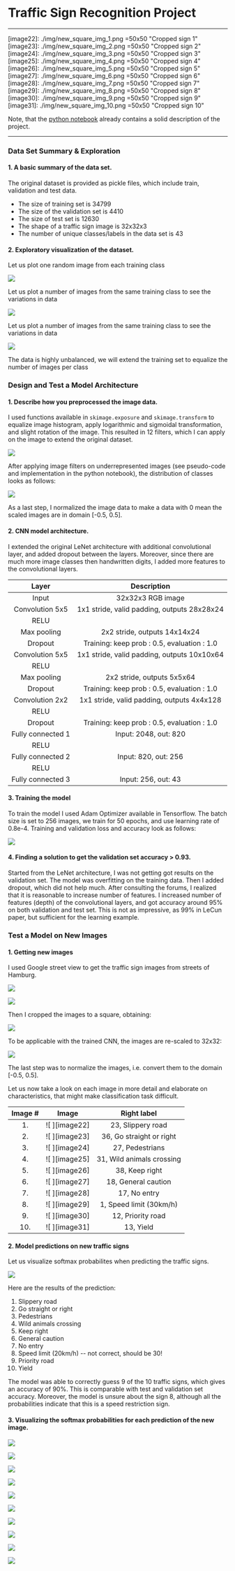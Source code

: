 # **Traffic Sign Recognition Project** 

---

[//]: # (Image References)

[image1]: ./img/writeup_img1.png "Images of different classes"
[image2]: ./img/writeup_img2.png "Images of the same class"
[image3]: ./img/writeup_img3.png "Image distribution per class in original training dataset"
[image4]: ./img/writeup_img4.png "Image filters"
[image5]: ./img/writeup_img5.png "Image distribution in extended training datatset"
[image6]: ./img/writeup_img6.png "Loss and Accuracy"
[image7]: ./img/writeup_img7.png "Traffic Sign Images in wild 1"
[image8]: ./img/writeup_img8.png "Traffic Sign Images in wild 2"
[image9]: ./img/writeup_img9.png "Cropped traffic sign images"
[image10]: ./img/writeup_img10.png "Scaled traffic sign images"
[image11]: ./img/writeup_img11.png "Soft Max probabilities"
[image12]: ./img/writeup_img12.png "Soft Max for sign 1"
[image13]: ./img/writeup_img13.png "Soft Max for sign 2"
[image14]: ./img/writeup_img14.png "Soft Max for sign 3"
[image15]: ./img/writeup_img15.png "Soft Max for sign 4"
[image16]: ./img/writeup_img16.png "Soft Max for sign 5"
[image17]: ./img/writeup_img17.png "Soft Max for sign 6"
[image18]: ./img/writeup_img18.png "Soft Max for sign 7"
[image19]: ./img/writeup_img19.png "Soft Max for sign 8"
[image20]: ./img/writeup_img20.png "Soft Max for sign 9"
[image21]: ./img/writeup_img21.png "Soft Max for sign 10"
[image22]: ./img/new_square_img_1.png =50x50 "Cropped sign 1"
[image23]: ./img/new_square_img_2.png =50x50 "Cropped sign 2"
[image24]: ./img/new_square_img_3.png =50x50 "Cropped sign 3"
[image25]: ./img/new_square_img_4.png =50x50 "Cropped sign 4"
[image26]: ./img/new_square_img_5.png =50x50 "Cropped sign 5"
[image27]: ./img/new_square_img_6.png =50x50 "Cropped sign 6"
[image28]: ./img/new_square_img_7.png =50x50 "Cropped sign 7"
[image29]: ./img/new_square_img_8.png =50x50 "Cropped sign 8"
[image30]: ./img/new_square_img_9.png =50x50 "Cropped sign 9"
[image31]: ./img/new_square_img_10.png =50x50 "Cropped sign 10"

Note, that the [python notebook](https://github.com/selyunin/carnd_t1_p2/blob/master/Traffic_Sign_Classifier.ipynb) 
already contains a solid description of the project.

---

### Data Set Summary & Exploration

#### 1. A basic summary of the data set.

The original dataset is provided as pickle files, which include train, validation and test data.

* The size of training set is 34799
* The size of the validation set is 4410
* The size of test set is 12630
* The shape of a traffic sign image is 32x32x3
* The number of unique classes/labels in the data set is 43

#### 2. Exploratory visualization of the dataset.

Let us plot one random image from each training class

![ ][image1]

Let us plot a number of images from the same training class to see the variations in data

![ ][image2]

Let us plot a number of images from the same training class to see the variations in data

![ ][image3]

The data is highly unbalanced, we will extend the training set to equalize the number of images per class

### Design and Test a Model Architecture

#### 1. Describe how you preprocessed the image data. 

I used functions available in `skimage.exposure` and `skimage.transform`
to equalize image histogram, apply logarithmic and sigmoidal transformation, 
and slight rotation of the image. This resulted in 12 filters, which I can apply on the 
image to extend the original dataset.

![ ][image4]

After applying image filters on underrepresented images (see pseudo-code and implementation in the python notebook), 
the distribution of classes looks as follows:

![ ][image5]

As a last step, I normalized the image data to make a data with 0 mean the scaled images are 
in domain [-0.5, 0.5].


#### 2. CNN model architecture.

I extended the original LeNet architecture with additional convolutional layer, and added dropout between the layers.
Moreover, since there are much more image classes then handwritten digits, I added more features to the convolutional layers.

| Layer         		|     Description	        					| 
|:---------------------:|:---------------------------------------------:| 
| Input         		| 32x32x3 RGB image   							| 
| Convolution 5x5     	| 1x1 stride, valid padding, outputs 28x28x24 	|
| RELU					|												|
| Max pooling	      	| 2x2 stride,  outputs 14x14x24 				|
| Dropout				| Training: keep prob : 0.5, evaluation : 1.0	|
| Convolution 5x5	    | 1x1 stride, valid padding, outputs 10x10x64  	|
| RELU					|												|
| Max pooling	      	| 2x2 stride,  outputs 5x5x64 					|
| Dropout				| Training: keep prob : 0.5, evaluation : 1.0	|
| Convolution 2x2	    | 1x1 stride, valid padding, outputs 4x4x128  	|
| RELU					|												|
| Dropout				| Training: keep prob : 0.5, evaluation : 1.0	|
| Fully connected 1		| Input: 2048, out: 820							|
| RELU					|												|
| Fully connected 2		| Input: 820, out: 256 							|
| RELU					|												|
| Fully connected 3		| Input: 256, out: 43							|
 


#### 3. Training the model

To train the model I used Adam Optimizer available in Tensorflow.
The batch size is set to 256 images, we train for 50 epochs, and use learning rate of 0.8e-4.
Training and validation loss and accuracy look as follows:

![ ][image6]

#### 4. Finding a solution to get the validation set accuracy > 0.93. 

Started from the LeNet architecture, I was not getting got results on the validation set.
The model was overfitting on the training data. Then I added dropout, which did not help much.
After consulting the forums, I realized that it is reasonable to increase number of features.
I increased number of features (depth) of the convolutional layers, and got accuracy around
95% on both validation and test set. This is not as impressive, as 99% in LeCun paper, 
but sufficient for the learning example.

### Test a Model on New Images

#### 1. Getting new images

I used Google street view to get the traffic sign images from streets of Hamburg.

![ ][image7]

![ ][image8]

Then I cropped the images to a square, obtaining:

![ ][image9]

To be applicable with the trained CNN, the images are re-scaled to 32x32:

![ ][image10]

The last step was to normalize the images, i.e. convert them to the domain [-0.5, 0.5].

Let us now take a look on each image in more detail and elaborate on characteristics,
that might make classification task difficult.

| Image # | Image       	| Right label                 |
|:-------:|:---------------:|:---------------------------:|
| 1.      |  ![ ][image22] 	| 23, Slippery road           |
| 2.      |  ![ ][image23]	| 36, Go straight or right    |
| 3.      |  ![ ][image24]	| 27, Pedestrians             |
| 4.      |  ![ ][image25] 	| 31, Wild animals crossing   |
| 5.      |  ![ ][image26] 	| 38, Keep right              |
| 6.      |  ![ ][image27] 	| 18, General caution         |
| 7.      |  ![ ][image28]	| 17, No entry                |
| 8.      |  ![ ][image29] 	| 1,  Speed limit (30km/h)    |
| 9.      |  ![ ][image30] 	| 12, Priority road           |
| 10.     |  ![ ][image31] 	| 13, Yield                   |


#### 2.  Model predictions on new traffic signs 

Let us visualize softmax probabilites when predicting the traffic signs.

![ ][image11]

Here are the results of the prediction:
1.  Slippery road
2.  Go straight or right
3.  Pedestrians
4.  Wild animals crossing
5.  Keep right
6.  General caution
7.  No entry
8.  Speed limit (20km/h) -- not correct, should be 30!
9.  Priority road
10. Yield


The model was able to correctly guess 9 of the 10 traffic signs, which gives an accuracy of 90%. 
This is comparable with test and validation set accuracy. Moreover, the model is unsure about the sign
8, although all the probabilities indicate that this is a speed restriction sign.

#### 3. Visualizing the softmax probabilities for each prediction of the new image. 


![ ][image12]

![ ][image13]

![ ][image14]

![ ][image15]

![ ][image16]

![ ][image17]

![ ][image18]

![ ][image19]

![ ][image20]

![ ][image21]

